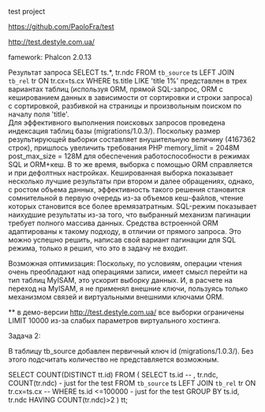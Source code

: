 test project

https://github.com/PaoloFra/test

http://test.destyle.com.ua/

famework: Phalcon 2.0.13

Результат запроса
    SELECT ts.*, tr.ndc FROM `tb_source` ts
    LEFT JOIN `tb_rel` tr ON tr.cx=ts.cx
    WHERE ts.title LIKE 'title 1%'
представлен в трех вариантах таблиц (используя ORM, прямой SQL-запрос, ORM с кешированием данных 
в зависимости от сортировки и строки запроса) с сортировкой, разбивкой на страницы 
и произвольным поиском по началу поля 'title'.    
Для эффективного выполнения поисковых запросов проведена индексация таблиц базы (migrations/1.0.3/).
Поскольку размер результирующей выборки составляет внушительную величину (4167362 строк), 
пришлось увеличить требования PHP
memory_limit = 2048M
post_max_size = 128M
для обеспечения работоспособности в режимах SQL и ORM+кеш.
В то же время, выборка с помощью ORM справляется и при дефолтных настройках.
Кешированная выборка показывает несколько лучшие результаты при втором и далее обращениях, однако,
с ростом объема данных, эффективность такого решения становится сомнительной в первую очередь из-за объемов кеш-файлов, 
чтение которых становится все более времязатратным.
SQL-режим показывает наихудшие результаты из-за того, что выбранный механизм пагинации требует полного массива данных.
Средства встроенной ORM адаптированы к такому подходу, в отличии от прямого запроса. Это можно успешно решить,
написав свой вариант пагинации для SQL режима, только я решил, что это в задачу не входит.

Возможная оптимизация:
    Поскольку, по условиям, операции чтения очень преобладают над операциями записи, имеет смысл перейти 
    на тип таблиц MyISAM, это ускорит выборку данных. И, в расчете на переход на MyISAM, я не применял внешние ключи,
    пользуясь только механизмом связей и виртуальными внешними ключами ORM.

** в демо-версии http://test.destyle.com.ua/ все выборки ограничены LIMIT 10000 из-за слабых параметров виртуального хостинга.

Задача 2:

В таблицу tb_source добавлен первичный ключ id (migrations/1.0.3/).
Без этого подсчитать количество не представляется возможным.

SELECT COUNT(DISTINCT tt.id) FROM
(
    SELECT 
    ts.id
        -- , tr.ndc, COUNT(tr.ndc)  - just for the test
    FROM `tb_source` ts
    LEFT JOIN `tb_rel` tr ON tr.cx=ts.cx
        -- WHERE ts.id <=100000 - just for the test
    GROUP BY ts.id, tr.ndc
    HAVING COUNT(tr.ndc)>2
) tt;


